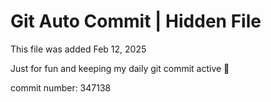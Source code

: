 # Git Auto Commit | Hidden File

This file was added Feb 12, 2025

Just for fun and keeping my daily git commit active 🤪

commit number: 347138
